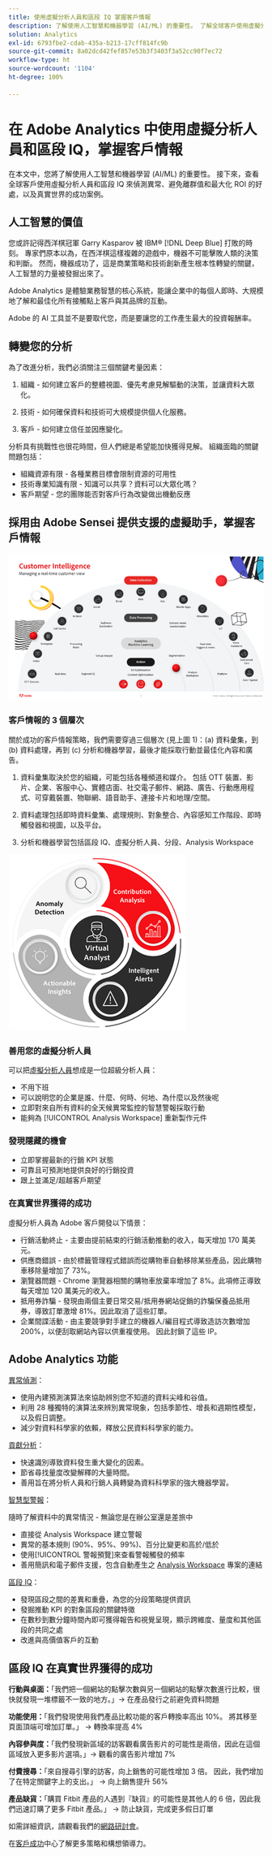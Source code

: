```yaml
---
title: 使用虛擬分析人員和區段 IQ 掌握客戶情報
description: 了解使用人工智慧和機器學習 (AI/ML) 的重要性。 了解全球客戶使用虛擬分析人員和區段 IQ 來偵測異常、避免離群值和最大化 ROI 的好處，並了解真實世界的成功案例。
solution: Analytics
exl-id: 6793fbe2-cdab-435a-b213-17cff814fc9b
source-git-commit: 8a02dcd42fef857e53b3f3403f3a52cc90f7ec72
workflow-type: ht
source-wordcount: '1104'
ht-degree: 100%

---
```


# 在 Adobe Analytics 中使用虛擬分析人員和區段 IQ，掌握客戶情報

在本文中，您將了解使用人工智慧和機器學習 (AI/ML) 的重要性。 接下來，查看全球客戶使用虛擬分析人員和區段 IQ 來偵測異常、避免離群值和最大化 ROI 的好處，以及真實世界的成功案例。

## 人工智慧的價值

您或許記得西洋棋冠軍 Garry Kasparov 被 IBM® [!DNL Deep Blue] 打敗的時刻。 專家們原本以為，在西洋棋這樣複雜的遊戲中，機器不可能擊敗人類的決策和判斷。 然而，機器成功了，這是商業策略和技術創新產生根本性轉變的關鍵，人工智慧的力量被發掘出來了。

Adobe Analytics 是體驗業務智慧的核心系統，能讓企業中的每個人即時、大規模地了解和最佳化所有接觸點上客戶與其品牌的互動。

Adobe 的 AI 工具並不是要取代您，而是要讓您的工作產生最大的投資報酬率。

## 轉變您的分析

為了改進分析，我們必須關注三個關鍵考量因素：

1. 組織 - 如何建立客戶的整體視圖、優先考慮見解驅動的決策，並讓資料大眾化。

1. 技術 - 如何確保資料和技術可大規模提供個人化服務。

1. 客戶 - 如何建立信任並因應變化。

分析具有挑戰性也很花時間，但人們總是希望能加快獲得見解。 組織面臨的關鍵問題包括：

* 組織資源有限 - 各種業務目標會限制資源的可用性
* 技術專業知識有限 - 知識可以共享？資料可以大眾化嗎？
* 客戶期望 - 您的團隊能否對客戶行為改變做出機動反應

## 採用由 Adobe Sensei 提供支援的虛擬助手，掌握客戶情報

![客戶情報](assets/customer-intelligence.png)

### 客戶情報的 3 個層次

關於成功的客戶情報策略，我們需要穿過三個層次 (見上圖 1)：(a) 資料彙集，到 (b) 資料處理，再到 (c) 分析和機器學習，最後才能採取行動並最佳化內容和廣告。

1. 資料彙集取決於您的組織，可能包括各種頻道和媒介。 包括 OTT 裝置、影片、企業、客服中心、實體店面、社交電子郵件、網路、廣告、行動應用程式、可穿戴裝置、物聯網、語音助手、連接卡片和地理/空間。

1. 資料處理包括即時資料彙集、處理規則、對象整合、內容感知工作階段、即時觸發器和視圖，以及平台。

1. 分析和機器學習包括區段 IQ、虛擬分析人員、分段、Analysis Workspace

![虛擬分析](assets/virtual-analysis.png)

### 善用您的虛擬分析人員

可以把[虛擬分析人員](https://experienceleague.adobe.com/docs/analytics/analyze/analysis-workspace/virtual-analyst/overview.html?lang=tw)想成是一位超級分析人員：

* 不用下班
* 可以說明您的企業是誰、什麼、何時、何地、為什麼以及然後呢
* 立即對來自所有資料的全天候異常監控的智慧警報採取行動
* 能夠為 [!UICONTROL Analysis Workspace] 重新製作元件

### 發現隱藏的機會

* 立即掌握最新的行銷 KPI 狀態
* 可靠且可預測地提供良好的行銷投資
* 跟上並滿足/超越客戶期望

### 在真實世界獲得的成功

虛擬分析人員為 Adobe 客戶開發以下情景：

* 行銷活動終止 - 主要由提前結束的行銷活動推動的收入，每天增加 170 萬美元。
* 供應商錯誤 - 由於標籤管理程式錯誤而從購物車自動移除某些產品，因此購物車移除量增加了 73%。
* 瀏覽器問題 - Chrome 瀏覽器相關的購物車放棄率增加了 8%。此項修正導致每天增加 120 萬美元的收入。
* 抵用券詐騙 - 發現由兩個主要日常交易/抵用券網站促銷的詐騙保養品抵用券，導致訂單激增 81%。因此取消了這些訂單。
* 企業間諜活動 - 由主要競爭對手建立的機器人/編目程式導致造訪次數增加 200%，以便刮取網站內容以供重複使用。 因此封鎖了這些 IP。

## Adobe Analytics 功能

[異常偵測](https://experienceleague.adobe.com/docs/analytics/analyze/analysis-workspace/virtual-analyst/anomaly-detection/anomaly-detection.html?lang=zh-Hant)：

* 使用內建預測演算法來協助辨別您不知道的資料尖峰和谷值。
* 利用 28 種獨特的演算法來辨別異常現象，包括季節性、增長和週期性模型，以及假日調整。
* 減少對資料科學家的依賴，釋放公民資料科學家的能力。

[貢獻分析](https://experienceleague.adobe.com/docs/analytics/analyze/analysis-workspace/virtual-analyst/contribution-analysis/ca-tokens.html?lang=zh-Hant)：

* 快速識別導致資料發生重大變化的因素。
* 節省尋找量度改變解釋的大量時間。
* 善用旨在將分析人員和行銷人員轉變為資料科學家的強大機器學習。

[智慧型警報](https://experienceleague.adobe.com/docs/analytics/analyze/analysis-workspace/virtual-analyst/intelligent-alerts/intellligent-alerts.html?lang=zh-Hant)：

隨時了解資料中的異常情況 - 無論您是在辦公室還是差旅中

* 直接從 Analysis Workspace 建立警報
* 異常的基本規則 (90%、95%、99%)、百分比變更和高於/低於
* 使用[!UICONTROL 警報預覽]來查看警報觸發的頻率
* 善用簡訊和電子郵件支援，包含自動產生之 [Analysis Workspace](https://experienceleague.adobe.com/docs/analytics/analyze/analysis-workspace/home.html?lang=zh-TW) 專案的連結

[區段 IQ](https://experienceleague.adobe.com/docs/analytics/analyze/analysis-workspace/segment-iq.html?lang=tw)：

* 發現區段之間的差異和重疊，為您的分段策略提供資訊
* 發掘推動 KPI 的對象區段的關鍵特徵
* 在數秒到數分鐘時間內即可獲得報告和視覺呈現，顯示跨維度、量度和其他區段的共同之處
* 改進與高價值客戶的互動

## 區段 IQ 在真實世界獲得的成功

**行動與桌面：**「我們把一個網站的點擊次數與另一個網站的點擊次數進行比較，很快就發現一堆標籤不一致的地方。」→ 在產品發行之前避免資料問題

**功能使用：**「我們發現使用我們產品比較功能的客戶轉換率高出 10%。 將其移至頁面頂端可增加訂單。」 → 轉換率提高 4%

**內容參與度：**「我們發現新區域的訪客觀看廣告影片的可能性是兩倍，因此在這個區域放入更多影片選項。」→ 觀看的廣告影片增加 7%

**付費搜尋：**「來自搜尋引擎的訪客，向上銷售的可能性增加 3 倍。 因此，我們增加了在特定關鍵字上的支出。」 → 向上銷售提升 56%

**產品缺貨：**「購買 Fitbit 產品的人遇到『缺貨』的可能性是其他人的 6 倍，因此我們迅速訂購了更多 Fitbit 產品。」 → 防止缺貨，完成更多假日訂單

如需詳細資訊，請觀看我們的[網路研討會](https://adobecustomersuccess.adobeconnect.com/pmetho6ivh68/)。

在[客戶成功](https://experienceleague.corp.adobe.com/docs/customer-success/customer-success/overview.html)中心了解更多策略和構想領導力。
